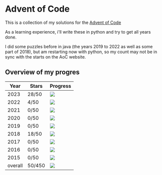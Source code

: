 # Advent of Code

This is a collection of my solutions for the [Advent of Code](https://www.google.ch)

As a learning experience, i'll write these in python and try to get all years done.

I did some puzzles before in java (the years 2019 to 2022 as well as some part of 2018), but am restarting now with
python, so my count may not be in sync with the starts on the AoC website.

## Overview of my progres

| Year    | Stars  | Progress                                        |
|---------|--------|-------------------------------------------------|
| 2023    | 28/50  | ![](https://mdtools.ste.li/progress/28/50.png)  |
| 2022    | 4/50   | ![](https://mdtools.ste.li/progress/4/50.png)   |
| 2021    | 0/50   | ![](https://mdtools.ste.li/progress/0/50.png)   |
| 2020    | 0/50   | ![](https://mdtools.ste.li/progress/0/50.png)   |
| 2019    | 0/50   | ![](https://mdtools.ste.li/progress/0/50.png)   |
| 2018    | 18/50  | ![](https://mdtools.ste.li/progress/18/50.png)  |
| 2017    | 0/50   | ![](https://mdtools.ste.li/progress/0/50.png)   |
| 2016    | 0/50   | ![](https://mdtools.ste.li/progress/0/50.png)   |
| 2015    | 0/50   | ![](https://mdtools.ste.li/progress/0/50.png)   |
| overall | 50/450 | ![](https://mdtools.ste.li/progress/50/450.png) |

